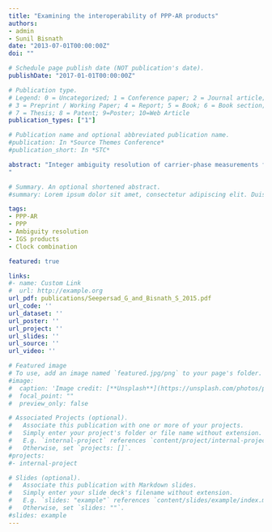```yaml
---
title: "Examining the interoperability of PPP-AR products"
authors:
- admin
- Sunil Bisnath
date: "2013-07-01T00:00:00Z"
doi: ""

# Schedule page publish date (NOT publication's date).
publishDate: "2017-01-01T00:00:00Z"

# Publication type.
# Legend: 0 = Uncategorized; 1 = Conference paper; 2 = Journal article;
# 3 = Preprint / Working Paper; 4 = Report; 5 = Book; 6 = Book section;
# 7 = Thesis; 8 = Patent; 9=Poster; 10=Web Article
publication_types: ["1"]

# Publication name and optional abbreviated publication name.
#publication: In *Source Themes Conference*
#publication_short: In *STC*

abstract: "Integer ambiguity resolution of carrier-phase measurements from a single receiver can be implemented by applying additional satellite products to mitigate the unmodeled satellite hardware delay. Interoperability of different PPP-AR products would allow the PPP user to transform independently generated PPP-AR products to obtain multiple fixed solutions of comparable precision and accuracy with limited changes required to the core PPP software. The ability to provide multiple solutions would increase the reliability of the solution for, e.g., real-time processing; if there were an outage in the generation of one set of PPP-AR products, the user could instantly switch streams to a different provider. There are currently three main public providers of real-time products that enable PPP-AR. These included Scripps Institution of Oceanography, Natural Resources Canada and Centre national d'études spatiales. The research presented examines the PPP-AR products generated from the FCB (Fractional Cycle Bias) and IRC (Integer Receover Clock) model that have been transformed into the DC (Decoupled Clock) format and applied within the PPP user solution. The novelty of the research is the solution analysis using the transformed product. The convergence time (time to first fix and time to a pre-defined performance level), position precision (repeatability), position accuracy and solution outliers are examined. The temporal and spatial behaviour of these estimated terms are examined for the different products applied to understand the unmodeled effects that introduce incorrect solution fixes. Unlike the fixed solution using the DC products, instantaneous convergence was not attained in the horizontal and vertical component when the transformed IRC and FCB products were utilized. In the horizontal component, the transformed IRC product took 10 minutes to attain the predefined threshold while the FCB product took 31 minutes in the horizontal component. A steady state was never attained, as jumps in the solution occurred at frequent intervals. The transformed IRC product had solution jumps every 15 minutes and the transformed FCB products had jumps in the solution every 30 to 45 minutes. The unstable solution from both transformed products are attributed to the magnitude of transformed products, as they were sub-nanoseconds in magnitude, whereas the DC products were few nanoseconds in magnitude.
"

# Summary. An optional shortened abstract.
#summary: Lorem ipsum dolor sit amet, consectetur adipiscing elit. Duis posuere tellus ac convallis placerat. Proin tincidunt magna sed ex sollicitudin condimentum.

tags:
- PPP-AR
- PPP
- Ambiguity resolution
- IGS products
- Clock combination

featured: true

links:
#- name: Custom Link
#  url: http://example.org
url_pdf: publications/Seepersad_G_and_Bisnath_S_2015.pdf
url_code: ''
url_dataset: ''
url_poster: ''
url_project: ''
url_slides: ''
url_source: ''
url_video: ''

# Featured image
# To use, add an image named `featured.jpg/png` to your page's folder. 
#image:
#  caption: 'Image credit: [**Unsplash**](https://unsplash.com/photos/pLCdAaMFLTE)'
#  focal_point: ""
#  preview_only: false

# Associated Projects (optional).
#   Associate this publication with one or more of your projects.
#   Simply enter your project's folder or file name without extension.
#   E.g. `internal-project` references `content/project/internal-project/index.md`.
#   Otherwise, set `projects: []`.
#projects:
#- internal-project

# Slides (optional).
#   Associate this publication with Markdown slides.
#   Simply enter your slide deck's filename without extension.
#   E.g. `slides: "example"` references `content/slides/example/index.md`.
#   Otherwise, set `slides: ""`.
#slides: example
---
```


